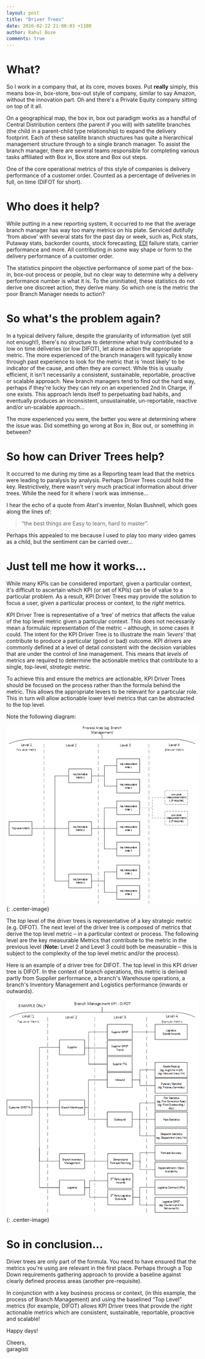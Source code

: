 ```yaml
---
layout: post
title: "Driver Trees"
date: 2016-02-22 21:00:03 +1100
author: Rahul Bose
comments: true
---
```


What?
=====

So I work in a company that, at its core, moves boxes. Put **really** simply, this means box-in, box-store, box-out style of company, similar to say Amazon, without the innovation part. Oh and there's a Private Equity company sitting on top of it all.

On a geographical map, the box in, box out paradigm works as a handful of Central Distribution centers (the parent if you will) with satellite branches (the child in a parent-child type relationship) to expand the delivery footprint. Each of these satellite branch structures has quite a hierarchical management structure through to a single branch manager. To assist the branch manager, there are several teams responsible for completing various tasks affiliated with Box in, Box store and Box out steps.

One of the core operational metrics of this style of companies is delivery performance of a customer order. Counted as a percentage of deliveries in full, on time (DIFOT for short).


Who does it help?
=====

While putting in a new reporting system, it occurred to me that the average branch manager has way too many metrics on his plate. Serviced dutifully ‘from above’ with several stats for the past day or week, such as, Pick stats, Putaway stats, backorder counts, stock forecasting, [EDI][EDI-link] failure stats, carrier performance and more. All contributing in some way shape or form to the delivery performance of a customer order.

The statistics pinpoint the objective performance of some part of the box-in, box-out process or people, but no clear way to determine why a delivery performance number is what it is. To the uninitiated, these statistics do not derive one discreet action, they derive many. So which one is the metric the poor Branch Manager needs to action?


So what's the problem again?
=====

In a typical delivery failure, despite the granularity of information (yet still not enough!), there's no structure to determine what truly contributed to a low on time deliveries (or low DIFOT), let alone action the appropriate metric. The more experienced of the branch managers will typically know through past experience to look for the metric that is ‘most likely’ to be indicator of the cause, and often they are correct. While this is usually efficient, it isn't necessarily a consistent, sustainable, reportable, proactive or scalable approach. New branch managers tend to find out the hard way, perhaps if they're lucky they can rely on an experienced 2nd In Charge, if one exists. This approach lends itself to perpetuating bad habits, and eventually produces an inconsistent, unsustainable, un-reportable, reactive and/or un-scalable approach…

The more experienced you were, the better you were at determining where the issue was. Did something go wrong at Box in, Box out, or something in between?


So how can Driver Trees help?
=====

It occurred to me during my time as a Reporting team lead that the metrics were leading to paralysis by analysis. Perhaps Driver Trees could hold the key. Restrictively, there wasn't very much practical information about driver trees. While the need for it where I work was immense…

I hear the echo of a quote from Atari's inventor, Nolan Bushnell, which goes along the lines of:

>“the best things are Easy to learn, hard to master”.

Perhaps this appealed to me because I used to play too many video games as a child, but the sentiment can be carried over…


Just tell me how it works...
=====

While many KPIs can be considered important, given a particular context, it's difficult to ascertain which KPI (or set of KPIs) can be of value to a particular problem. As a result, KPI Driver Trees may provide the solution to focus a user, given a particular process or context, to the *right* metrics.

KPI Driver Tree is representative of a ‘tree’ of metrics that affects the value of the top level metric given a particular context. This does not necessarily mean a formulaic representation of the metric – although, in some cases it could. The intent for the KPI Driver Tree is to illustrate the main *‘levers’* that contribute to produce a particular (good or bad) outcome. KPI drivers are commonly defined at a level of detail consistent with the decision variables that are under the control of line management. This means that *levels* of metrics are required to determine the actionable metrics that contribute to a single, top-level, *strategic* metric.

To achieve this and ensure the metrics are actionable, KPI Driver Trees should be focused on the process rather than the formula behind the metric. This allows the appropriate levers to be relevant for a particular role. This in turn will allow actionable lower level metrics that can be abstracted to the top level.

Note the following diagram:

![Driver Tree1](/assets/post-images/DriverTree1.png "Driver Tree Example"){: .center-image}

The *top* level of the driver trees is representative of a key strategic metric (e.g. DIFOT). The next level of the driver tree is composed of metrics that derive the top level metric – in a particular context or process. The following level are the key measurable Metrics that contribute to the metric in the previous level (**Note:** Level 2 and Level 3 could both be measurable – this is subject to the complexity of the top level metric and/or the process).

Here is an example of a driver tree for DIFOT. The top level in this KPI driver tree is DIFOT. In the context of branch operations, this metric is derived partly from Supplier performance, a branch's Warehouse operations, a branch's Inventory Management and Logistics performance (inwards or outwards).

![Driver Tree2](/assets/post-images/DriverTree2.png "Driver Tree DIFOT"){: .center-image}


So in conclusion...
=====

Driver trees are only part of the formula. You need to have ensured that the metrics you're using are relevant in the first place. Perhaps through a Top Down requirements gathering approach to provide a baseline against clearly defined process areas (another pre-requisite).

In conjunction with a key business process or context, (in this example, the process of Branch Management) and using the baselined “Top Level” metrics (for example, DIFOT) allows KPI Driver trees that provide the *right* actionable metrics which are consistent, sustainable, reportable, proactive and scalable!

Happy days!


Cheers, <br>
garagisti

[EDI-link]: https://en.wikipedia.org/wiki/Electronic_data_interchange